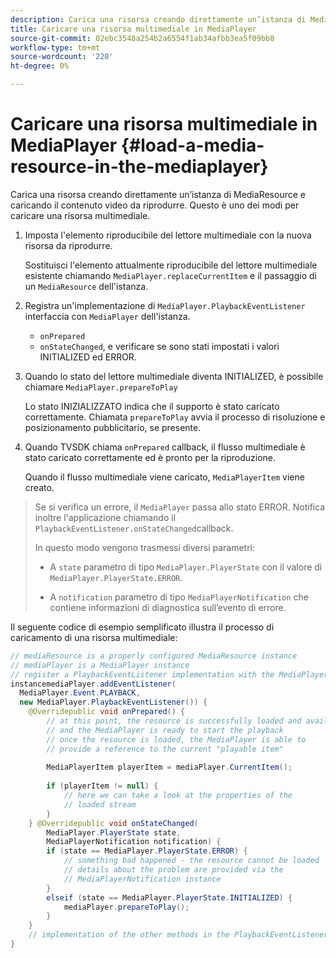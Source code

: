 ```yaml
---
description: Carica una risorsa creando direttamente un’istanza di MediaResource e caricando il contenuto video da riprodurre. Questo è uno dei modi per caricare una risorsa multimediale.
title: Caricare una risorsa multimediale in MediaPlayer
source-git-commit: 02ebc3548a254b2a6554f1ab34afbb3ea5f09bb8
workflow-type: tm+mt
source-wordcount: '220'
ht-degree: 0%

---
```


# Caricare una risorsa multimediale in MediaPlayer {#load-a-media-resource-in-the-mediaplayer}

Carica una risorsa creando direttamente un’istanza di MediaResource e caricando il contenuto video da riprodurre. Questo è uno dei modi per caricare una risorsa multimediale.

1. Imposta l&#39;elemento riproducibile del lettore multimediale con la nuova risorsa da riprodurre.

   Sostituisci l&#39;elemento attualmente riproducibile del lettore multimediale esistente chiamando `MediaPlayer.replaceCurrentItem` e il passaggio di un `MediaResource` dell&#39;istanza.

1. Registra un&#39;implementazione di `MediaPlayer.PlaybackEventListener` interfaccia con `MediaPlayer` dell&#39;istanza.

   * `onPrepared`
   * `onStateChanged`, e verificare se sono stati impostati i valori INITIALIZED ed ERROR.

1. Quando lo stato del lettore multimediale diventa INITIALIZED, è possibile chiamare `MediaPlayer.prepareToPlay`

   Lo stato INIZIALIZZATO indica che il supporto è stato caricato correttamente. Chiamata `prepareToPlay` avvia il processo di risoluzione e posizionamento pubblicitario, se presente.

1. Quando TVSDK chiama `onPrepared` callback, il flusso multimediale è stato caricato correttamente ed è pronto per la riproduzione.

   Quando il flusso multimediale viene caricato, `MediaPlayerItem` viene creato.

>Se si verifica un errore, il `MediaPlayer` passa allo stato ERROR. Notifica inoltre l&#39;applicazione chiamando il `PlaybackEventListener.onStateChanged`callback.
>
>In questo modo vengono trasmessi diversi parametri:
>* A `state` parametro di tipo `MediaPlayer.PlayerState` con il valore di `MediaPlayer.PlayerState.ERROR`.
>
>* A `notification` parametro di tipo `MediaPlayerNotification` che contiene informazioni di diagnostica sull’evento di errore.

Il seguente codice di esempio semplificato illustra il processo di caricamento di una risorsa multimediale:

```java
// mediaResource is a properly configured MediaResource instance 
// mediaPlayer is a MediaPlayer instance 
// register a PlaybackEventListener implementation with the MediaPlayer  
instancemediaPlayer.addEventListener( 
  MediaPlayer.Event.PLAYBACK, 
  new MediaPlayer.PlaybackEventListener()) { 
    @Overridepublic void onPrepared() { 
        // at this point, the resource is successfully loaded and available 
        // and the MediaPlayer is ready to start the playback 
        // once the resource is loaded, the MediaPlayer is able to 
        // provide a reference to the current "playable item" 
 
        MediaPlayerItem playerItem = mediaPlayer.CurrentItem(); 
 
        if (playerItem != null) {     
            // here we can take a look at the properties of the     
            // loaded stream 
        } 
    } @Overridepublic void onStateChanged( 
        MediaPlayer.PlayerState state,  
        MediaPlayerNotification notification) { 
        if (state == MediaPlayer.PlayerState.ERROR) { 
            // something bad happened - the resource cannot be loaded    
            // details about the problem are provided via the  
            // MediaPlayerNotification instance 
        }  
        elseif (state == MediaPlayer.PlayerState.INITIALIZED) {     
            mediaPlayer.prepareToPlay(); 
        } 
    } 
    // implementation of the other methods in the PlaybackEventListener interface... 
} 
```
